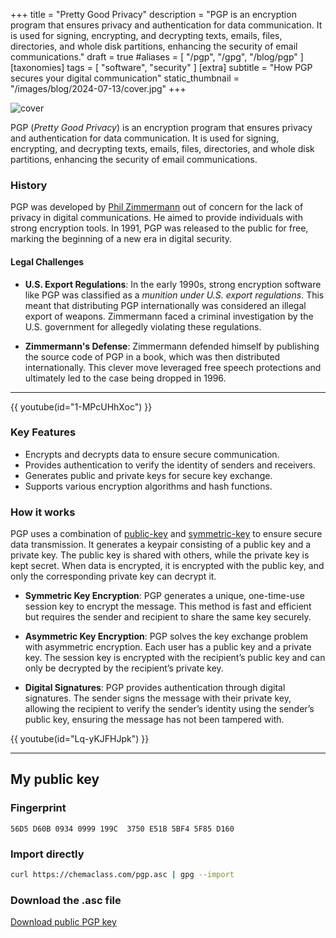 +++
title = "Pretty Good Privacy"
description = "PGP is an encryption program that ensures privacy and authentication for data communication. It is used for signing, encrypting, and decrypting texts, emails, files, directories, and whole disk partitions, enhancing the security of email communications."
draft = true
#aliases = [ "/pgp", "/gpg", "/blog/pgp" ]
[taxonomies]
tags = [ "software", "security" ]
[extra]
subtitle = "How PGP secures your digital communication"
static_thumbnail = "/images/blog/2024-07-13/cover.jpg"
+++

![cover](/images/blog/2024-07-13/cover.jpg)

PGP (_Pretty Good Privacy_) is an encryption program that ensures privacy and authentication for data communication. It is used for signing, encrypting, and decrypting texts, emails, files, directories, and whole disk partitions, enhancing the security of email communications.

<!-- more -->

### History

PGP was developed by [Phil Zimmermann](https://en.wikipedia.org/wiki/Phil_Zimmermann) out of concern for the lack of privacy in digital communications. He aimed to provide individuals with strong encryption tools. In 1991, PGP was released to the public for free, marking the beginning of a new era in digital security.

#### Legal Challenges

- **U.S. Export Regulations**: In the early 1990s, strong encryption software like PGP was classified as a _munition under U.S. export regulations_. This meant that distributing PGP internationally was considered an illegal export of weapons. Zimmermann faced a criminal investigation by the U.S. government for allegedly violating these regulations.

- **Zimmermann's Defense**: Zimmermann defended himself by publishing the source code of PGP in a book, which was then distributed internationally. This clever move leveraged free speech protections and ultimately led to the case being dropped in 1996.

---

{{ youtube(id="1-MPcUHhXoc") }}

### Key Features

- Encrypts and decrypts data to ensure secure communication.
- Provides authentication to verify the identity of senders and receivers.
- Generates public and private keys for secure key exchange.
- Supports various encryption algorithms and hash functions.

### How it works

PGP uses a combination of [public-key](https://en.wikipedia.org/wiki/Public-key_cryptography) and [symmetric-key](https://en.wikipedia.org/wiki/Symmetric-key_algorithm) to ensure secure data transmission. It generates a keypair consisting of a public key and a private key. The public key is shared with others, while the private key is kept secret. When data is encrypted, it is encrypted with the public key, and only the corresponding private key can decrypt it.

- **Symmetric Key Encryption**: PGP generates a unique, one-time-use session key to encrypt the message. This method is fast and efficient but requires the sender and recipient to share the same key securely.

- **Asymmetric Key Encryption**: PGP solves the key exchange problem with asymmetric encryption. Each user has a public key and a private key. The session key is encrypted with the recipient’s public key and can only be decrypted by the recipient’s private key.

- **Digital Signatures**: PGP provides authentication through digital signatures. The sender signs the message with their private key, allowing the recipient to verify the sender’s identity using the sender’s public key, ensuring the message has not been tampered with.

{{ youtube(id="Lq-yKJFHJpk") }}

---

## My public key

### Fingerprint

```
56D5 D60B 0934 0999 199C  3750 E51B 5BF4 5F85 D160
```

### Import directly

```bash 
curl https://chemaclass.com/pgp.asc | gpg --import
```

### Download the .asc file

<a href="/pgp.asc" id="download-link">Download public PGP key</a>
